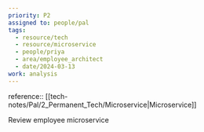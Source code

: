 ```yaml
---
priority: P2
assigned to: people/pal
tags:
  - resource/tech
  - resource/microservice
  - people/priya
  - area/employee_architect
  - date/2024-03-13
work: analysis
---
```


reference:: [[tech-notes/Pal/2_Permanent_Tech/Microservice|Microservice]]

Review employee microservice 

